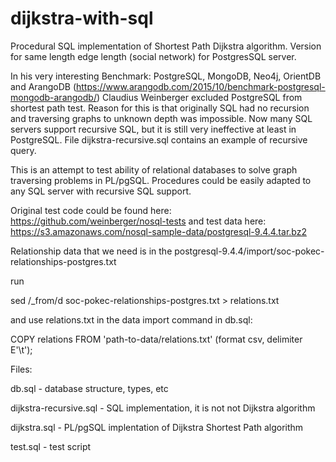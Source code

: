 # dijkstra-with-sql
Procedural SQL implementation of Shortest Path Dijkstra algorithm. Version for same length edge length (social network) for PostgresSQL server. 

In his very interesting Benchmark: PostgreSQL, MongoDB, Neo4j, OrientDB and ArangoDB
(https://www.arangodb.com/2015/10/benchmark-postgresql-mongodb-arangodb/) 
Claudius Weinberger excluded PostgreSQL from shortest path test. 
Reason for this is that originally SQL had no recursion and traversing graphs 
to unknown depth was impossible. Now many SQL servers support recursive SQL, but it is still very ineffective 
at least in PostgreSQL. File dijkstra-recursive.sql contains an example of recursive query.  

This is an attempt to test ability of relational databases to solve graph traversing problems in PL/pgSQL.
Procedures could be easily adapted to any SQL server with recursive SQL support. 

Original test code could be found here: https://github.com/weinberger/nosql-tests
and test data here: https://s3.amazonaws.com/nosql-sample-data/postgresql-9.4.4.tar.bz2

Relationship data that we need is in the postgresql-9.4.4/import/soc-pokec-relationships-postgres.txt

run

sed /_from/d soc-pokec-relationships-postgres.txt > relations.txt


and use relations.txt
in the data import command in db.sql:

COPY relations FROM 'path-to-data/relations.txt' (format csv, delimiter E'\t');



Files:

db.sql                  - database structure, types, etc

dijkstra-recursive.sql  - SQL implementation, it is not not Dijkstra algorithm

dijkstra.sql            - PL/pgSQL implentation of Dijkstra Shortest Path algorithm

test.sql                - test script


